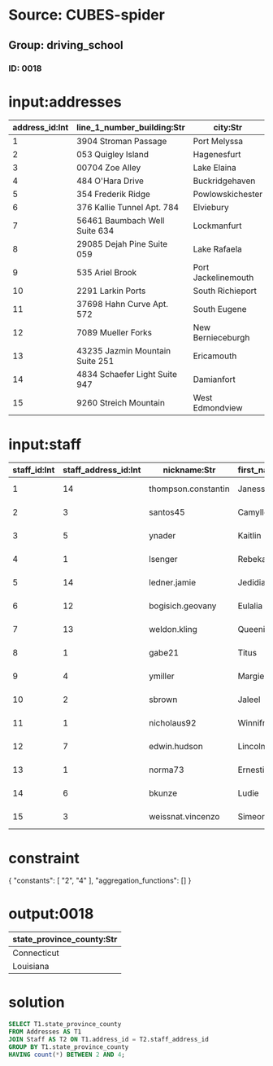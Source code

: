 # Source: CUBES-spider
## Group: driving_school
### ID: 0018

# input:addresses

| address_id:Int | line_1_number_building:Str | city:Str | zip_postcode:Str | state_province_county:Str | country:Str |
|---|---|---|---|---|---|
| 1 | 3904 Stroman Passage | Port Melyssa | 14445 | Georgia | USA |
| 2 | 053 Quigley Island | Hagenesfurt | 22194 | Kentucky | USA |
| 3 | 00704 Zoe Alley | Lake Elaina | 8938 | Georgia | USA |
| 4 | 484 O'Hara Drive | Buckridgehaven | 5 | Oregon | USA |
| 5 | 354 Frederik Ridge | Powlowskichester | 27559 | Ohio | USA |
| 6 | 376 Kallie Tunnel Apt. 784 | Elviebury | 63768 | Connecticut | USA |
| 7 | 56461 Baumbach Well Suite 634 | Lockmanfurt | 34975 | Washington | USA |
| 8 | 29085 Dejah Pine Suite 059 | Lake Rafaela | 80376 | WestVirginia | USA |
| 9 | 535 Ariel Brook | Port Jackelinemouth | 85954 | Maine | USA |
| 10 | 2291 Larkin Ports | South Richieport | 95098 | Idaho | USA |
| 11 | 37698 Hahn Curve Apt. 572 | South Eugene | 99903 | Alabama | USA |
| 12 | 7089 Mueller Forks | New Bernieceburgh | 38197 | Louisiana | USA |
| 13 | 43235 Jazmin Mountain Suite 251 | Ericamouth | 75074 | Louisiana | USA |
| 14 | 4834 Schaefer Light Suite 947 | Damianfort | 61121 | Connecticut | USA |
| 15 | 9260 Streich Mountain | West Edmondview | 43988 | Kentucky | USA |

# input:staff

| staff_id:Int | staff_address_id:Int | nickname:Str | first_name:Str | middle_name:Str | last_name:Str | date_of_birth:Str | date_joined_staff:Str | date_left_staff:Str |
|---|---|---|---|---|---|---|---|---|
| 1 | 14 | thompson.constantin | Janessa | Amara | Sawayn | 2010-12-08 16:55:14 | 2017-04-27 03:21:26 | 2018-03-23 22:53:12 |
| 2 | 3 | santos45 | Camylle | Icie | Weissnat | 2015-08-01 13:22:43 | 2016-06-06 08:54:28 | 2018-03-10 15:25:00 |
| 3 | 5 | ynader | Kaitlin | Stephania | Mertz | 1994-05-17 05:32:11 | 2018-01-02 12:24:24 | 2018-03-24 10:11:08 |
| 4 | 1 | lsenger | Rebekah | Sherwood | Hermann | 2003-01-16 06:29:11 | 2017-10-21 17:20:57 | 2018-03-04 17:13:53 |
| 5 | 14 | ledner.jamie | Jedidiah | Dejon | Herzog | 2015-08-10 11:37:39 | 2016-05-16 20:56:53 | 2018-03-08 04:23:14 |
| 6 | 12 | bogisich.geovany | Eulalia | Tre | Maggio | 1998-04-27 12:55:05 | 2017-08-27 19:19:44 | 2018-02-28 08:26:10 |
| 7 | 13 | weldon.kling | Queenie | Madelyn | Macejkovic | 2007-06-11 20:03:28 | 2017-06-04 14:30:41 | 2018-03-08 05:16:29 |
| 8 | 1 | gabe21 | Titus | Duane | Durgan | 2005-05-02 06:23:36 | 2016-05-26 00:55:07 | 2018-03-05 18:30:12 |
| 9 | 4 | ymiller | Margie | Caesar | Doyle | 1995-06-03 08:09:17 | 2017-12-22 03:06:32 | 2018-03-08 12:31:16 |
| 10 | 2 | sbrown | Jaleel | Maiya | Rogahn | 1996-09-24 09:51:42 | 2016-06-05 22:22:23 | 2018-03-14 07:14:37 |
| 11 | 1 | nicholaus92 | Winnifred | Liam | Jast | 2000-06-13 18:09:11 | 2016-05-01 02:22:45 | 2018-03-09 05:08:35 |
| 12 | 7 | edwin.hudson | Lincoln | Benny | Carroll | 1996-03-09 08:19:49 | 2016-11-05 01:43:52 | 2018-03-06 23:17:41 |
| 13 | 1 | norma73 | Ernestina | Clarabelle | Mraz | 2004-05-19 14:11:13 | 2016-11-13 20:44:23 | 2018-02-26 17:56:31 |
| 14 | 6 | bkunze | Ludie | Ulices | Kuphal | 2000-11-16 06:55:12 | 2017-08-30 15:08:37 | 2018-03-02 01:48:15 |
| 15 | 3 | weissnat.vincenzo | Simeon | Mayra | Turner | 1997-03-29 10:55:45 | 2017-02-20 18:45:20 | 2018-03-01 17:10:03 |

# constraint

{
  "constants": [
    "2",
    "4"
  ],
  "aggregation_functions": []
}

# output:0018

| state_province_county:Str |
|---|
| Connecticut |
| Louisiana |

# solution

```sql
SELECT T1.state_province_county
FROM Addresses AS T1
JOIN Staff AS T2 ON T1.address_id = T2.staff_address_id
GROUP BY T1.state_province_county
HAVING count(*) BETWEEN 2 AND 4;
```
